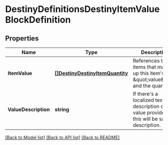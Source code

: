 # DestinyDefinitionsDestinyItemValueBlockDefinition

## Properties
Name | Type | Description | Notes
------------ | ------------- | ------------- | -------------
**ItemValue** | [**[]DestinyDestinyItemQuantity**](Destiny.DestinyItemQuantity.md) | References to the items that make up this item&#39;s \&quot;value\&quot;, and the quantity. | [optional] [default to null]
**ValueDescription** | **string** | If there&#39;s a localized text description of the value provided, this will be said description. | [optional] [default to null]

[[Back to Model list]](../README.md#documentation-for-models) [[Back to API list]](../README.md#documentation-for-api-endpoints) [[Back to README]](../README.md)


